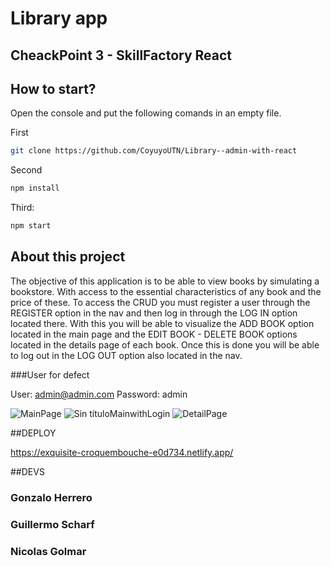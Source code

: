 # Library app

## CheackPoint 3 - SkillFactory React

## How to start?

Open the console and put the following comands in an empty file.

First

```sh
git clone https://github.com/CoyuyoUTN/Library--admin-with-react
```

Second

```sh
npm install
```

Third:

```sh
npm start
```

## About this project

The objective of this application is to be able to view books by simulating a bookstore. With access to the essential characteristics of any book and the price of these.
To access the CRUD you must register a user through the REGISTER option in the nav and then log in through the LOG IN option located there.
With this you will be able to visualize the ADD BOOK option located in the main page and the EDIT BOOK - DELETE BOOK options located in the details page of each book.
Once this is done you will be able to log out in the LOG OUT option also located in the nav.

###User for defect

User: admin@admin.com
Password: admin

![MainPage](https://user-images.githubusercontent.com/23712018/196056026-97545a25-c955-41ff-9b27-246cfa74fe58.jpg)
![Sin títuloMainwithLogin](https://user-images.githubusercontent.com/23712018/196056032-d83d64bb-fbc0-4b8b-9d63-67b21cd8b1d2.jpg)
![DetailPage](https://user-images.githubusercontent.com/23712018/196056035-ce499a76-05bc-49ab-a01b-7fcc0bce67be.jpg)


##DEPLOY

https://exquisite-croquembouche-e0d734.netlify.app/

##DEVS

### Gonzalo Herrero

### Guillermo Scharf

### Nicolas Golmar

